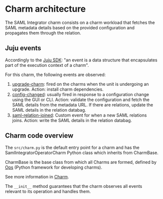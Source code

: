 # Charm architecture

The SAML Integrator charm consists on a charm workload that fetches the SAML metadata details based on the provided configuration and propagates them through the relation.

## Juju events

Accordingly to the [Juju SDK](https://juju.is/docs/sdk/event): "an event is a data structure that encapsulates part of the execution context of a charm".

For this charm, the following events are observed:

1. [upgrade-charm](https://juju.is/docs/sdk/upgrade-charm-event): fired on the charms when the unit is undergoing an upgrade. Action: install charm dependencies.
2. [config-changed](https://juju.is/docs/sdk/config-changed-event): usually fired in response to a configuration change using the GUI or CLI. Action: validate the configuration and fetch the SAML details from the metadata URL. If there are relations, update the SAML details in the relation databag.
3. [saml-relation-joined](https://juju.is/docs/sdk/relation-name-relation-joined-event): Custom event for when a new SAML relations joins. Action: write the SAML details in the relation databag.

## Charm code overview

The `src/charm.py` is the default entry point for a charm and has the SamlIntegratorOperatorCharm Python class which inherits from CharmBase.

CharmBase is the base class from which all Charms are formed, defined by [Ops](https://juju.is/docs/sdk/ops) (Python framework for developing charms).

See more information in [Charm](https://juju.is/docs/sdk/constructs#heading--charm).

The `__init__` method guarantees that the charm observes all events relevant to its operation and handles them.
